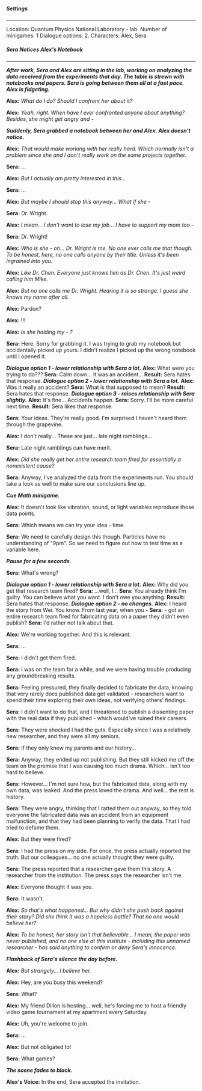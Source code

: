 ##### Settings
---
Location: Quantum Physics National Laboratory - lab.
Number of minigames: 1
Dialogue options: 2.
Characters: Alex, Sera

##### Sera Notices Alex's Notebook
---
***After work, Sera and Alex are sitting in the lab, working on analyzing the data received from the experiments that day. The table is strewn with notebooks and papers. Sera is going between them all at a fast pace. Alex is fidgeting.***

**Alex:** *What do I do? Should I confront her about it?*

**Alex:** *Yeah, right. When have I ever confronted anyone about anything? Besides, she might get angry and -*

***Suddenly, Sera grabbed a notebook between her and Alex. Alex doesn't notice.***

**Alex:** *That would make working with her really hard. Which normally isn't a problem since she and I don't really work on the same projects together.*

**Sera:** ...

**Alex:** *But I actually am pretty interested in this...*

**Sera:** ...

**Alex:** *But maybe I should stop this anyway... What if she -*

**Sera:** Dr. Wright.

**Alex:** *I mean... I don't want to lose my job... I have to support my mom too -*

**Sera:** Dr. Wright!

**Alex:** *Who is she - oh... Dr. Wright is me. No one ever calls me that though. To be honest, here, no one calls anyone by their title. Unless it's been ingrained into you.*

**Alex:** *Like Dr. Chen. Everyone just knows him as Dr. Chen. It's just weird calling him Mike.*

**Alex:** *But no one calls me Dr. Wright. Hearing it is so strange. I guess she knows my name after all.*

**Alex:** Pardon?

**Alex:** !!!

**Alex:** *Is she holding my - ?*

**Sera:** Here. Sorry for grabbing it. I was trying to grab my notebook but accidentally picked up yours. I didn't realize I picked up the wrong notebook until I opened it.

***Dialogue option 1 - lower relationship with Sera a lot.***
	**Alex:** What were you trying to do???
	**Sera:** Calm down... It was an accident...
	**Result:** Sera hates that response.
***Dialogue option 2 - lower relationship with Sera a lot.***
	**Alex:** Was it really an accident?
	**Sera:** What is that supposed to mean?
	**Result:** Sera hates that response.
***Dialogue option 3 - raises relationship with Sera slightly.***
	**Alex:** It's fine... Accidents happen.
	**Sera:** Sorry. I'll be more careful next time.
	**Result:** Sera likes that response.

**Sera:** Your ideas. They're really good. I'm surprised I haven't heard them through the grapevine.

**Alex:** I don't really... These are just... late night ramblings...

**Sera:** Late night ramblings can have merit.

**Alex:** *Did she really get her entire research team fired for essentially a nonexistent cause?*

**Sera:** Anyway, I've analyzed the data from the experiments run. You should take a look as well to make sure our conclusions line up.

***Cue Math minigame.***

**Alex:** It doesn't look like vibration, sound, or light variables reproduce those data points.

**Sera:** Which means we can try your idea - time. 

**Sera:** We need to carefully design this though. Particles have no understanding of "9pm". So we need to figure out how to test time as a variable here.

***Pause for a few seconds.***

**Sera:** What's wrong?

***Dialogue option 1 - lower relationship with Sera a lot.***
	**Alex:** Why did you get that research team fired?
	**Sera:** ...well, I...
	**Sera:** You already think I'm guilty. You can believe what you want. I don't owe you anything. 
	**Result:** Sera hates that response.
***Dialogue option 2 - no changes.***
	**Alex:** I heard the story from Wei. You know. From last year, when you -
	**Sera:** - got an entire research team fired for fabricating data on a paper they didn't even publish?
	**Sera:** I'd rather not talk about that.

**Alex:** We're working together. And this is relevant.

**Sera:** ...

**Sera:** I didn't get them fired.

**Sera:** I was on the team for a while, and we were having trouble producing any groundbreaking results.

**Sera:** Feeling pressured, they finally decided to fabricate the data, knowing that very rarely does published data get validated - researchers want to spend their time exploring their own ideas, not verifying others' findings.

**Sera:** I didn't want to do that, and I threatened to publish a dissenting paper with the real data if they published - which would've ruined their careers.

**Sera:** They were shocked I had the guts. Especially since I was a relatively new researcher, and they were all my seniors.

**Sera:** If they only knew my parents and our history...

**Sera:** Anyway, they ended up not publishing. But they still kicked me off the team on the premise that I was causing too much drama. Which... isn't too hard to believe.

**Sera:** However... I'm not sure how, but the fabricated data, along with my own data, was leaked. And the press loved the drama. And well... the rest is history.

**Sera:** They were angry, thinking that I ratted them out anyway, so they told everyone the fabricated data was an accident from an equipment malfunction, and that they had been planning to verify the data. That I had tried to defame them.

**Alex:** But they were fired?

**Sera:** I had the press on my side. For once, the press actually reported the truth. But our colleagues... no one actually thought they were guilty.

**Sera:** The press reported that a researcher gave them this story. A researcher from the institution. The press *says* the researcher isn't me.

**Alex:** Everyone thought it was you. 

**Sera:** It wasn't.

**Alex:** *So that's what happened... But why didn't she push back against their story? Did she think it was a hopeless battle? That no one would believe her?*

**Alex:** *To be honest, her story isn't that believable... I mean, the paper was never published, and no one else at this institute - including this unnamed researcher - has said anything to confirm or deny Sera's innocence.*

***Flashback of Sera's silence the day before.***

**Alex:** *But strangely... I believe her.*

**Alex:** Hey, are you busy this weekend?

**Sera:** What?

**Alex:** My friend Dillon is hosting... well, he's forcing me to host a friendly video game tournament at my apartment every Saturday.

**Alex:** Uh, you're welcome to join.

**Sera:** ...

**Alex:** But not obligated to!

**Sera:** What games?

***The scene fades to black.***

**Alex's Voice:** In the end, Sera accepted the invitation. 
